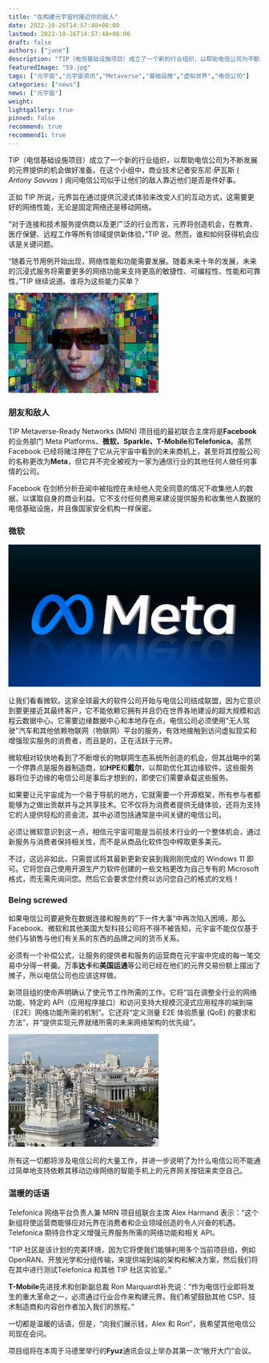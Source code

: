 ```yaml
---
title: "在构建元宇宙时接近你的敌人"
date: 2022-10-26T14:57:40+08:00
lastmod: 2022-10-26T14:57:40+08:00
draft: false
authors: ["june"]
description: "TIP（电信基础设施项目）成立了一个新的行业组织，以帮助电信公司为不断发展的元界提供的机会做好准备。"
featuredImage: "59.jpg"
tags: ["元宇宙","元宇宙资讯","Metaverse","基础设施","虚拟世界","电信公司"]
categories: ["news"]
news: ["元宇宙"]
weight: 
lightgallery: true
pinned: false
recommend: true
recommend1: true
---
```




TIP（电信基础设施项目）成立了一个新的行业组织，以帮助电信公司为不断发展的元界提供的机会做好准备。在这个小组中，商业技术记者安东尼·萨瓦斯 ( *Antony Savvas* ) 询问电信公司似乎让他们的敌人靠近他们是否是件好事。

正如 TIP 所说，元界旨在通过提供沉浸式体验来改变人们的互动方式，这需要更好的网络性能，无论是固定网络还是移动网络。

“对于连接和技术服务提供商以及更广泛的行业而言，元界将创造机会，在教育、医疗保健、远程工作等所有领域提供新体验，”TIP 说。然而，谁和如何获得机会应该是关键问题。

“随着元节用例开始出现，网络性能和功能需要发展。随着未来十年的发展，未来的沉浸式服务将需要更多的网络功能来支持更高的敏捷性、可编程性、性能和可靠性，”TIP 继续说道。谁将为这些能力买单？

![元宇宙](56.jpg)



### **朋友和敌人**

TIP Metaverse-Ready Networks (MRN) 项目组的最初联合主席将是**Facebook**的业务部门 Meta Platforms、**微软、Sparkle、T-Mobile**和**Telefonica**。虽然 Facebook 已经将赌注押在了它从元宇宙中看到的未来商机上，甚至将其控股公司的名称更改为**Meta**，但它并不完全被视为一家为通信行业的其他任何人做任何事情的公司。

Facebook 在剑桥分析丑闻中被指控在未经他人完全同意的情况下收集他人的数据，以谋取自身的商业利益。它不支付任何费用来建设提供服务和收集他人数据的电信基础设施，并且像国家安全机构一样保密。



### **微软**

![img](57.jpg)

让我们看看微软。这家全球最大的软件公司开始与电信公司结成联盟，因为它意识到要更接近其最终客户，它不能依赖它拥有并且仍在世界各地建设的超大规模和远程云数据中心。它需要边缘数据中心和本地存在点，电信公司必须使用“无人驾驶”汽车和其他依赖物联网（物联网）平台的服务，有效地接触到访问虚拟现实和增强现实服务的消费者，而且是的，正在活跃于元界。

微软相对较快地看到了不断增长的物联网生态系统所创造的机会，但其战略中的第一个停靠点是服务器制造商，如**HPE**和**戴尔**，以帮助优化其边缘软件。这些服务器将位于边缘的电信公司是事后才想到的，即使它们需要承载这些服务。

如果要让元宇宙成为一个易于导航的地方，它就需要一个开源框架，所有参与者都能够为之做出贡献并与之共享技术。它不仅将为消费者提供无缝体验，还将为支持它的人提供轻松的资金流，其中必须包括通常是中间关键的电信公司。

必须让微软意识到这一点，相信元宇宙可能是当前技术行业的一个整体机会，通过新服务与消费者保持相关性，而不是从商品化软件包中榨取更多美元。

不过，这远非如此，只需尝试将其最新更新安装到我刚刚完成的 Windows 11 即可。它将您自己使用开源生产力软件创建的一些文档更改为自己专有的 Microsoft 格式，而无需先询问您。然后它会要求您付费以访问您自己的格式的文档！



### Being screwed

如果电信公司要避免在数据连接和服务的“下一件大事”中再次陷入困境，那么 Facebook、微软和其他美国大型科技公司将不得不被告知，元宇宙不能仅仅基于他们与销售与他们有关系的东西的品牌之间的货币关系。

必须有一个补偿公式，让服务的提供者和服务的运营商在元宇宙中完成的每一笔交易中分得一杯羹。万事**达卡**和**美国运通**等公司已经在他们的元界交易份额上摆出了摊子，所以电信公司也应该这样做。

新项目组的使命声明确认了使元节工作所需的工作。它将“旨在调整全行业的网络功能、特定的 API（应用程序接口）和访问支持大规模沉浸式应用程序的端到端（E2E）网络功能所需的机制”。它还将“定义测量 E2E 体验质量 (QoE) 的要求和方法”，并“提供实现元界就绪所需的未来网络架构的优先级”。

![img](58.jpg)

所有这一切都将涉及电信公司的大量工作，并进一步说明了为什么电信公司不能通过简单地支持依赖其移动边缘网络的智能手机上的元界网关按钮来卖空自己。



### **温暖的话语**

Telefonica 网络平台负责人兼 MRN 项目组联合主席 Alex Harmand 表示：“这个新组将使运营商能够应对元界在消费者和企业领域创造的令人兴奋的机遇。Telefonica 期待合作定义增强元界服务所需的网络功能和相关 API。

“TIP 社区是该计划的完美环境，因为它将使我们能够利用多个当前项目组，例如 OpenRAN、开放光学和分组传输，来提供端到端的架构和解决方案，然后我们将在其中进行测试Telefonica 和其他 TIP 社区实验室。”

**T-Mobile**先进技术和创新副总裁 Ron Marquardt补充说：“作为电信行业即将发生的重大革命之一，必须通过行业合作来构建元界。我们希望鼓励其他 CSP、技术制造商和内容创作者加入我们的旅程。”

一切都是温暖的话语，但是，“向我们展示钱，Alex 和 Ron”，我希望其他电信公司现在会问。

项目组将在本周于马德里举行的**Fyuz**通讯会议上举办其第一次“敞开大门”会议。